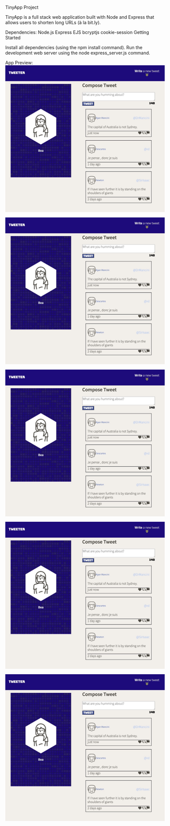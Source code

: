 TinyApp Project

TinyApp is a full stack web application built with Node and Express that allows users to shorten long URLs (à la bit.ly).

Dependencies:
Node.js
Express
EJS
bcryptjs
cookie-session
Getting Started

Install all dependencies (using the npm install command).
Run the development web server using the node express_server.js command.


App Preview:
![Landing and login page](https://github.com/segvndo/tweeter/blob/master/docs/browserView.png)

![Screenshot of app form web browser](https://github.com/segvndo/tweeter/blob/master/docs/browserView.png)

![Screenshot of app form web browser](https://github.com/segvndo/tweeter/blob/master/docs/browserView.png)

![Screenshot of app form web browser](https://github.com/segvndo/tweeter/blob/master/docs/browserView.png)

![Screenshot of app form web browser](https://github.com/segvndo/tweeter/blob/master/docs/browserView.png)